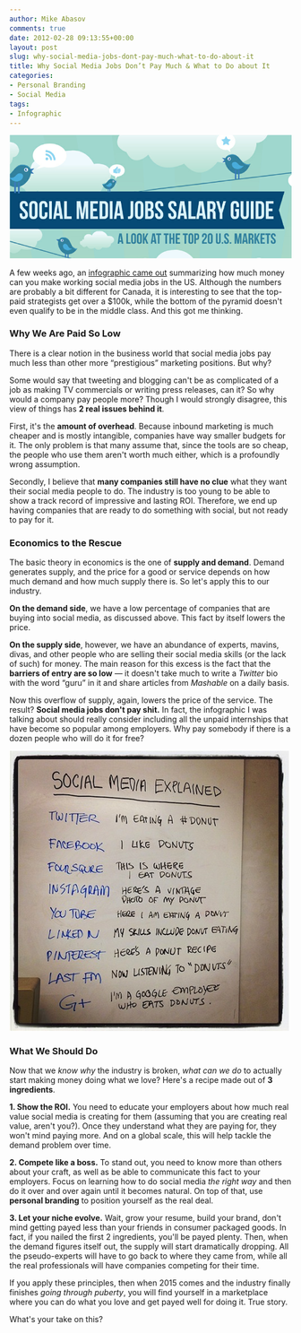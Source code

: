 ```yaml
---
author: Mike Abasov
comments: true
date: 2012-02-28 09:13:55+00:00
layout: post
slug: why-social-media-jobs-dont-pay-much-what-to-do-about-it
title: Why Social Media Jobs Don’t Pay Much & What to Do about It
categories:
- Personal Branding
- Social Media
tags:
- Infographic
---
```


[![Why Social Media Jobs Don’t Pay Much & What to Do about It](/wp-content/uploads/2012/02/Screen-Shot-2012-06-15-at-3.48.40-AM.png)](/2012/02/28/why-social-media-jobs-dont-pay-much-what-to-do-about-it/)

A few weeks ago, an [infographic came out](http://mashable.com/2012/02/12/social-media-salary-infographic/) summarizing how much money can you make working social media jobs in the US. Although the numbers are probably a bit different for Canada, it is interesting to see that the top-paid strategists get over a $100k, while the bottom of the pyramid doesn't even qualify to be in the middle class. And this got me thinking.


### Why We Are Paid So Low

There is a clear notion in the business world that social media jobs pay much less than other more “prestigious” marketing positions. But why?

Some would say that tweeting and blogging can't be as complicated of a job as making TV commercials or writing press releases, can it? So why would a company pay people more? Though I would strongly disagree, this view of things has **2 real issues behind it**.

First, it's the **amount of overhead**. Because inbound marketing is much cheaper and is mostly intangible, companies have way smaller budgets for it. The only problem is that many assume that, since the tools are so cheap, the people who use them aren't worth much either, which is a profoundly wrong assumption.

Secondly, I believe that **many companies still have no clue** what they want their social media people to do. The industry is too young to be able to show a track record of impressive and lasting ROI. Therefore, we end up having companies that are ready to do something with social, but not ready to pay for it.


### Economics to the Rescue

The basic theory in economics is the one of **supply and demand**. Demand generates supply, and the price for a good or service depends on how much demand and how much supply there is. So let's apply this to our industry.

**On the demand side**, we have a low percentage of companies that are buying into social media, as discussed above. This fact by itself lowers the price.

**On the supply side**, however, we have an abundance of experts, mavins, divas, and other people who are selling their social media skills (or the lack of such) for money. The main reason for this excess is the fact that the **barriers of entry are so low** — it doesn't take much to write a _Twitter_ bio with the word “guru” in it and share articles from _Mashable_ on a daily basis.

Now this overflow of supply, again, lowers the price of the service. The result? **Social media jobs don't pay shit.** In fact, the infographic I was talking about should really consider including all the unpaid internships that have become so popular among employers. Why pay somebody if there is a dozen people who will do it for free?


[![Social Media Explained](/wp-content/uploads/2012/06/tumblr_m04n9f0L5R1qa9j4k.jpeg)](http://instagr.am/p/nm695/)


### What We Should Do

Now that we _know why_ the industry is broken, _what can we do_ to actually start making money doing what we love? Here's a recipe made out of **3 ingredients**.

**1. Show the ROI.**
You need to educate your employers about how much real value social media is creating for them (assuming that you are creating real value, aren't you?). Once they understand what they are paying for, they won't mind paying more. And on a global scale, this will help tackle the demand problem over time.

**2. Compete like a boss.**
To stand out, you need to know more than others about your craft, as well as be able to communicate this fact to your employers. Focus on learning how to do social media _the right way_ and then do it over and over again until it becomes natural. On top of that, use **personal branding** to position yourself as the real deal.

**3. Let your niche evolve.**
Wait, grow your resume, build your brand, don't mind getting payed less than your friends in consumer packaged goods. In fact, if you nailed the first 2 ingredients, you'll be payed plenty. Then, when the demand figures itself out, the supply will start dramatically dropping. All the pseudo-experts will have to go back to where they came from, while all the real professionals will have companies competing for their time.

If you apply these principles, then when 2015 comes and the industry finally finishes _going through puberty_, you will find yourself in a marketplace where you can do what you love and get payed well for doing it. True story.

What's your take on this?
